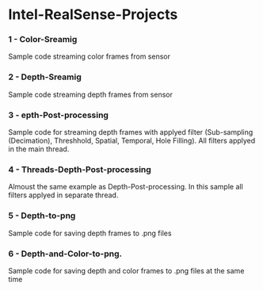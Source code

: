 # Intel-RealSense-Projects
### 1 - Color-Sreamig
Sample code streaming color frames from sensor
### 2 - Depth-Sreamig
Sample code streaming depth frames from sensor
### 3 - epth-Post-processing
Sample code for streaming depth frames with applyed filter (Sub-sampling (Decimation), Threshhold, Spatial, Temporal, Hole Filling). All filters applyed in the main thread.
### 4 - Threads-Depth-Post-processing
Almoust the same example as Depth-Post-processing. In this sample all filters applyed in separate thread.
### 5 - Depth-to-png
Sample code for saving depth frames to .png files
### 6 - Depth-and-Color-to-png.
Sample code for saving depth and color frames to .png files at the same time
